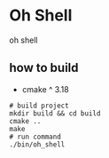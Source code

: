 # Oh Shell

oh shell

## how to build

* cmake ^ 3.18

```shell
# build project
mkdir build && cd build
cmake ..
make
# run command
./bin/oh_shell
```